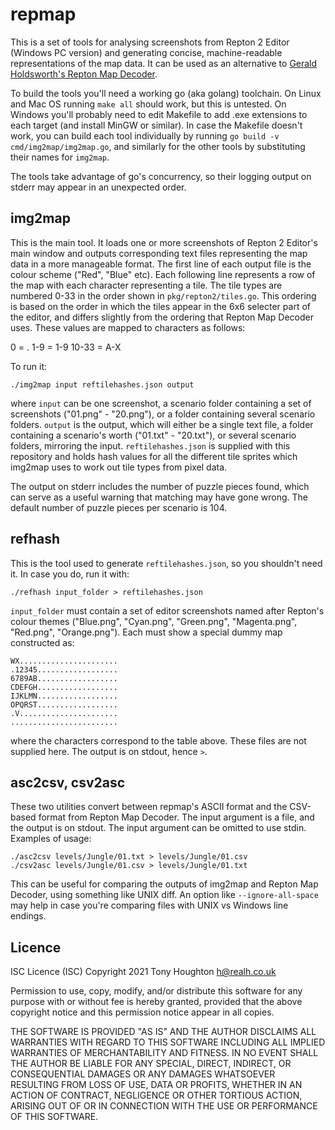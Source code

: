 repmap
======

This is a set of tools for analysing screenshots from Repton 2 Editor (Windows
PC version) and generating concise, machine-readable representations of the map
data. It can be used as an alternative to [Gerald Holdsworth's Repton Map
Decoder](http://www.reptonresourcepage.co.uk/ReptonMapDisplay.php).

To build the tools you'll need a working go (aka golang) toolchain. On Linux
and Mac OS running `make all` should work, but this is untested. On Windows
you'll probably need to edit Makefile to add .exe extensions to each target
(and install MinGW or similar). In case the Makefile doesn't work, you can
build each tool individually by running `go build -v cmd/img2map/img2map.go`,
and similarly for the other tools by substituting their names for `img2map`.

The tools take advantage of go's concurrency, so their logging output on stderr
may appear in an unexpected order.

img2map
-------
This is the main tool. It loads one or more screenshots of Repton 2 Editor's
main window and outputs corresponding text files representing the map data in a
more manageable format. The first line of each output file is the colour scheme
("Red", "Blue" etc). Each following line represents a row of the map with each
character representing a tile. The tile types are numbered 0-33 in the order
shown in `pkg/repton2/tiles.go`. This ordering is based on the order in which
the tiles appear in the 6x6 selecter part of the editor, and differs slightly
from the ordering that Repton Map Decoder uses. These values are mapped to
characters as follows:

0 = .
1-9 = 1-9
10-33 = A-X

To run it:

`./img2map input reftilehashes.json output`

where `input` can be one screenshot, a scenario folder containing a set of
screenshots ("01.png" - "20.png"), or a folder containing several scenario
folders. `output` is the output, which will either be a single text file, a
folder containing a scenario's worth ("01.txt" - "20.txt"), or several scenario
folders, mirroring the input. `reftilehashes.json` is supplied with this
repository and holds hash values for all the different tile sprites which
img2map uses to work out tile types from pixel data.

The output on stderr includes the number of puzzle pieces found, which can
serve as a useful warning that matching may have gone wrong. The default number
of puzzle pieces per scenario is 104.

refhash
-------
This is the tool used to generate `reftilehashes.json`, so you shouldn't need
it. In case you do, run it with:

`./refhash input_folder > reftilehashes.json`

`input_folder` must contain a set of editor screenshots named after Repton's
colour themes ("Blue.png", "Cyan.png", "Green.png", "Magenta.png", "Red.png",
"Orange.png"). Each must show a special dummy map constructed as:

```
WX......................
.12345..................
6789AB..................
CDEFGH..................
IJKLMN..................
OPQRST..................
.V......................
........................
```

where the characters correspond to the table above. These files are not
supplied here. The output is on stdout, hence `>`.

asc2csv, csv2asc
----------------
These two utilities convert between repmap's ASCII format and the CSV-based
format from Repton Map Decoder. The input argument is a file, and the output
is on stdout. The input argument can be omitted to use stdin. Examples of usage:

```
./asc2csv levels/Jungle/01.txt > levels/Jungle/01.csv
./csv2asc levels/Jungle/01.csv > levels/Jungle/01.txt
```

This can be useful for comparing the outputs of img2map and Repton Map Decoder,
using something like UNIX diff. An option like `--ignore-all-space` may help in
case you're comparing files with UNIX vs Windows line endings.

Licence
-------
ISC Licence (ISC)
Copyright 2021 Tony Houghton <h@realh.co.uk>

Permission to use, copy, modify, and/or distribute this software for any
purpose with or without fee is hereby granted, provided that the above
copyright notice and this permission notice appear in all copies.

THE SOFTWARE IS PROVIDED "AS IS" AND THE AUTHOR DISCLAIMS ALL WARRANTIES WITH
REGARD TO THIS SOFTWARE INCLUDING ALL IMPLIED WARRANTIES OF MERCHANTABILITY AND
FITNESS. IN NO EVENT SHALL THE AUTHOR BE LIABLE FOR ANY SPECIAL, DIRECT,
INDIRECT, OR CONSEQUENTIAL DAMAGES OR ANY DAMAGES WHATSOEVER RESULTING FROM
LOSS OF USE, DATA OR PROFITS, WHETHER IN AN ACTION OF CONTRACT, NEGLIGENCE OR
OTHER TORTIOUS ACTION, ARISING OUT OF OR IN CONNECTION WITH THE USE OR
PERFORMANCE OF THIS SOFTWARE.
